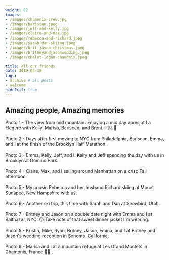 ```yaml
---
weight: 82
images:
- /images/chamonix-crew.jpg
- /images/bariscan.jpeg
- /images/jeff-and-kelly.jpg
- /images/claire-and-max.jpg
- /images/rebecca-and-richard.jpeg
- /images/sarah-dan-skiing.jpeg
- /images/brit-jason-christmas.jpeg
- /images/britneyandjasonwedding.jpeg
- /images/chalet-logan-chamonix.jpeg

title: All our friends
date: 2019-08-19
tags:
- archive # all posts
- welcome
hideExif: true
---
```


## Amazing people, Amazing memories

Photo 1 - The view from mid mountain. Enjoying a mid day apres at La Flegere with Kelly, Marisa, Bariscan, and Brent. :fr: :baguette_bread:
<br><br>
Photo 2 - Days after first moving to NYC from Philadelphia, Bariscan, Emma, and I at the finish of the Brooklyn Half Marathon.
<br><br>
Photo 3 - Emma, Kelly, Jeff, and I. Kelly and Jeff spending the day with us in Brooklyn at Domino Park. 
<br><br>
Photo 4 - Claire, Max, and I sailing around Manhattan on a crisp Fall afternoon.
<br><br>
Photo 5 - My cousin Rebecca and her husband Richard skiing at Mount Sunapee, New Hampshire with us.
<br><br>
Photo 6 - Another ski trip, this time with Sarah and Dan at Snowbird, Utah.
<br><br>
Photo 7 - Britney and Jason on a double date night with Emma and I at Balthazar, NYC. :stuck_out_tongue_winking_eye: Take note of that sweet dinner jacket I'm wearing.
<br><br>
Photo 8 - Kristin, Mike, Ryan, Britney, Jason, Emma, and I at Britney and Jason's wedding reception in Sonoma, California.
<br><br>
Photo 9 - Marisa and I at a mountain refuge at Les Grand Montets in Chamonix, France :pirate_flag: .
